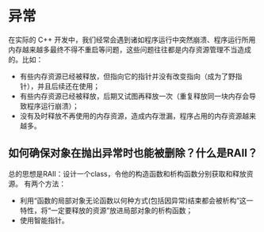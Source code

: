 # 异常

在实际的 C++ 开发中，我们经常会遇到诸如程序运行中突然崩溃、程序运行所用内存越来越多最终不得不重启等问题，这些问题往往都是内存资源管理不当造成的。比如：

- 有些内存资源已经被释放，但指向它的指针并没有改变指向（成为了野指针），并且后续还在使用；
- 有些内存资源已经被释放，后期又试图再释放一次（重复释放同一块内存会导致程序运行崩溃）；
- 没有及时释放不再使用的内存资源，造成内存泄漏，程序占用的内存资源越来越多。

## 如何确保对象在抛出异常时也能被删除？什么是RAII？

总的思想是RAII：设计一个class，令他的构造函数和析构函数分别获取和释放资源。 有两个方法：

* 利用“函数的局部对象无论函数以何种方式(包括因异常)结束都会被析构”这一特性，将“一定要释放的资源”放进局部对象的析构函数；
* 使用智能指针。
